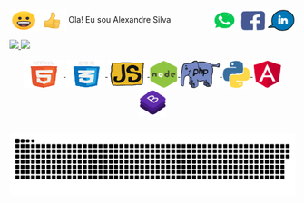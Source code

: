 
<img align="center" alt="Rafa-Js" height="40" width="50" src="https://github.com/Alexandre-Paulo-Silva/Alexandre-Paulo-Silva/blob/main/beaming_face_with_smiling_eyes_256_2.gif"><img align="center" alt="Rafa-Js" height="40" width="50" src="https://github.com/Alexandre-Paulo-Silva/Alexandre-Paulo-Silva/blob/main/thumbs_up_sign_256_1.gif"> Ola! Eu sou Alexandre Silva<img align="right" alt="Rafa-Js" height="40" width="50" src="https://github.com/Alexandre-Paulo-Silva/Alexandre-Paulo-Silva/blob/main/linkedin.gif"><img align="right" alt="Rafa-Js" height="40" width="50" src="https://github.com/Alexandre-Paulo-Silva/Alexandre-Paulo-Silva/blob/main/facebook.gif"><img align="right" alt="Rafa-Js" height="40" width="50" src="https://github.com/Alexandre-Paulo-Silva/Alexandre-Paulo-Silva/blob/main/whattsapp.gif">

 <div>
  <a href="https://github.com/Alexandre-Paulo-Silva"> 
  <img height="180em" src="https://github-readme-stats.vercel.app/api?username=Alexandre-Paulo-Silva&show_icons=true&theme=dark&include_all_commits=true&       count_private=true"/>
  <img height="180em" src="https://github-readme-stats.vercel.app/api/top-langs/?username=Alexandre-Paulo-Silva&layout=compact&langs_count=7&theme=dark"/>
</div>
  
<div align="center" style="display: inline_block"><br>

<img align="center" alt="Rafa-Js" height="50" width="70" src="https://github.com/Alexandre-Paulo-Silva/Alexandre-Paulo-Silva/blob/main/html.gif">
<img align="center" alt="Rafa-Js" height="50" width="70" src="https://github.com/Alexandre-Paulo-Silva/Alexandre-Paulo-Silva/blob/main/css.gif">
<img align="center" alt="Rafa-Js" height="50" width="70" src="https://github.com/Alexandre-Paulo-Silva/Alexandre-Paulo-Silva/blob/main/javascript.gif">
<img align="center" alt="Rafa-Js" height="50" width="50" src="https://github.com/Alexandre-Paulo-Silva/Alexandre-Paulo-Silva/blob/main/node.gif">
<img align="center" alt="Rafa-Js" height="50" width="70" src="https://github.com/Alexandre-Paulo-Silva/Alexandre-Paulo-Silva/blob/main/php.gif">
<img align="center" alt="Rafa-Js" height="50" width="50" src="https://github.com/Alexandre-Paulo-Silva/Alexandre-Paulo-Silva/blob/main/python.gif">
<img align="center" alt="Rafa-Js" height="50" width="50" src="https://github.com/Alexandre-Paulo-Silva/Alexandre-Paulo-Silva/blob/main/angular.gif">
<img align="center" alt="Rafa-Js" height="50" width="50" src="https://github.com/Alexandre-Paulo-Silva/Alexandre-Paulo-Silva/blob/main/bootstrap.gif">


 </div>
  
  ##
 
  ![Snake animation](https://github.com/Alexandre-Paulo-Silva/Alexandre-Paulo-Silva/blob/main/cobra.svg)
 
<div> 

